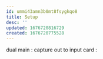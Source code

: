 ```yaml
---
id: ummi43amn3b0mt8fsygkqo8
title: Setup
desc: ''
updated: 1676720816729
created: 1676720775528
---
```


dual
  main
    : capture out to input card
    : 